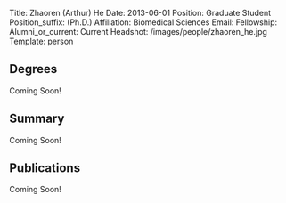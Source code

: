 Title: Zhaoren (Arthur) He
Date: 2013-06-01
Position: Graduate Student
Position_suffix: (Ph.D.)
Affiliation: Biomedical Sciences
Email:
Fellowship:
Alumni_or_current: Current
Headshot: /images/people/zhaoren_he.jpg
Template: person
<!-- Status: draft -->

## Degrees

Coming Soon! <br>

## Summary

Coming Soon! <br>

## Publications
Coming Soon! <br>
